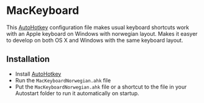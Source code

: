 MacKeyboard
===========


This [AutoHotkey](http://www.autohotkey.com/) configuration file makes usual keyboard shortcuts work with an Apple keyboard on Windows with norwegian layout. Makes it easyer to develop on both OS X and Windows with the same keyboard layout. 

Installation
------------

- Install [AutoHotkey](http://www.autohotkey.com/) 
- Run the `MacKeyboardNorwegian.ahk` file
- Put the `MacKeyboardNorwegian.ahk` file or a shortcut to the file in your Autostart folder to run it automatically on startup.
